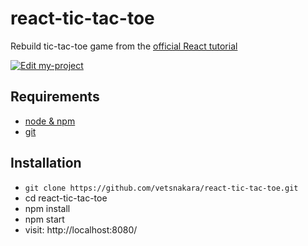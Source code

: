 # react-tic-tac-toe
Rebuild tic-tac-toe game from the [official React tutorial](https://reactjs.org/tutorial/tutorial.html)

[![Edit my-project](https://codesandbox.io/static/img/play-codesandbox.svg)](https://codesandbox.io/s/github/vetsnakara/react-tic-tac-toe/tree/master/?fontsize=14)

## Requirements

- [node & npm](https://nodejs.org/en/)
- [git](https://git-scm.com/)

## Installation

- `git clone https://github.com/vetsnakara/react-tic-tac-toe.git`
- cd react-tic-tac-toe
- npm install
- npm start
- visit: http://localhost:8080/
